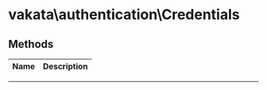 # vakata\authentication\Credentials


## Methods

| Name | Description |
|------|-------------|

---



